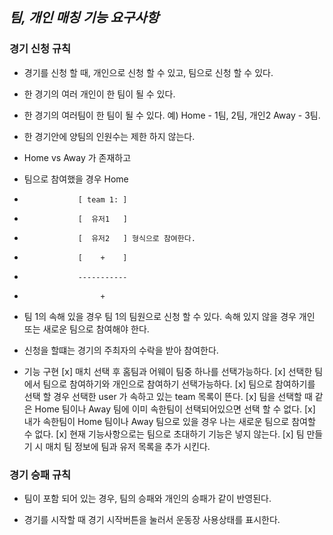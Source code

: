 ## _팀, 개인 매칭 기능 요구사항_

### 경기 신청 규칙
* 경기를 신청 할 때, 개인으로 신청 할 수 있고, 팀으로 신청 할 수 있다.
* 한 경기의 여러 개인이 한 팀이 될 수 있다.
* 한 경기의 여러팀이 한 팀이 될 수 있다. 예) Home - 1팀, 2팀, 개인2  Away - 3팀. 
* 한 경기안에 양팀의 인원수는 제한 하지 않는다.
* Home vs Away 가 존재하고 
* 팀으로 참여했을 경우  Home
*                 [ team 1: ]
*                 [  유저1   ]
*                 [  유저2   ] 형식으로 참여한다.
*                 [    +    ]
*                 -----------
*                      +
* 팀 1의 속해 있을 경우 팀 1의 팀원으로 신청 할 수 있다. 속해 있지 않을 경우 개인 또는 새로운 팀으로 참여해야 한다.
* 신청을 할떄는 경기의 주최자의 수락을 받아 참여한다.



* 기능 구현
[x] 매치 선택 후 홈팀과 어웨이 팀중 하나를 선택가능하다.
[x] 선택한 팀에서 팀으로 참여하기와 개인으로 참여하기 선택가능하다.
[x] 팀으로 참여하기를 선택 할 경우 선택한 user 가 속하고 있는 team 목록이 뜬다.
[x] 팀을 선택할 때 같은 Home 팀이나 Away 팀에 이미 속한팀이 선택되어있으면 선택 할 수 없다.
[x] 내가 속한팀이 Home 팀이나 Away 팀으로 있을 경우 나는 새로운 팀으로 참여할 수 없다.
[x] 현재 기능사항으로는 팀으로 초대하기 기능은 넣지 않는다.
[x] 팀 만들기 시 매치 팀 정보에 팀과 유저 목록을 추가 시킨다.


### 경기 승패 규칙
* 팀이 포함 되어 있는 경우, 팀의 승패와 개인의 승패가 같이 반영된다.




* 경기를 시작할 때 경기 시작버튼을 눌러서 운동장 사용상태를 표시한다. 
